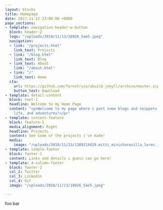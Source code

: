 ```yaml
---
layout: blocks
title: Homepage
date: 2017-11-22 23:00:00 +0000
page_sections:
- template: navigation-header-w-button
  block: header-2
  logo: "/uploads/2018/11/13/18926_5ae5.jpeg"
  navigation:
  - link: "/projects.html"
    link_text: Projects
  - link: "/blog.html"
    link_text: Blog
  - link_text: About
    link: "/about.html"
  - link: "/"
    link_text: Home
  cta:
    url: https://github.com/forestryio/ubuild-jekyll/archive/master.zip
    button_text: Download
- template: detail-content
  block: text-1
  headline: Welcome to my Home Page
  content: "<p>Welcome to my page where i post some blogs and snippets about my coding,
    life, and adventures!</p>"
- template: content-feature
  block: feature-1
  media_alignment: Right
  headline: Projects
  content: See some of the projects i've made!
  media:
    image: "/uploads/2018/11/13/1389214429.mitti_minicharmzilla_lores.jpg"
- template: simple-footer
  block: footer-1
  content: Links and details i guess can go here!
- template: 4-column-footer
  block: footer-2
  col_2: Twitter
  col_3: Linkedin
  col_4: Git
  image: "/uploads/2018/11/13/18926_5ae5.jpeg"

---
```

foo bar